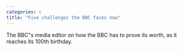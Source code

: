 ```yaml
---
categories: c
title: "Five challenges the BBC faces now"
---
```

The BBC"s media editor on how the BBC has to prove its worth, as it reaches its 100th birthday.
